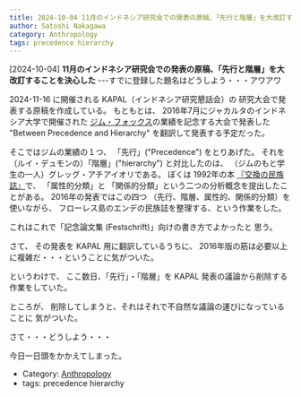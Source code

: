 ```yaml
---
title: 2024-10-04 11月のインドネシア研究会での発表の原稿、「先行と階層」を大改訂することを決心した ---すでに登録した題名はどうしよう・・・アワアワ
author: Satoshi Nakagawa
category: Anthropology
tags: precedence hierarchy
---
```


[2024-10-04] **11月のインドネシア研究会での発表の原稿、「先行と階層」を大改訂することを決心した**  ---すでに登録した題名はどうしよう・・・アワアワ

 2024-11-16 に開催される KAPAL（インドネシア研究懇話会）の
研究大会で発表する原稿を作成している。
もともとは、
2016年7月にジャカルタのインドネシア大学で開催された
[ジム・フォックス](https://researchportalplus.anu.edu.au/en/persons/james-fox)の業績を記念する大会で発表した
"Between Precedence and Hierarchy" を翻訳して発表する予定だった。

 そこではジムの業績の１つ、
「先行」("Precedence") をとりあげた。
それを
（ルイ・デュモンの）「階層」("hierarchy") と対比したのは、
（ジムのもと学生の一人）グレッグ・アチアイオリである。
ぼくは 1992年の本
[『交換の民族誌』](https://sekaishisosha.jp/book/b354900.html)で、
「属性的分類」と
「関係的分類」という二つの分析概念を提出したことがある。
2016年の発表ではこの四つ
（先行、階層、属性的、関係的分類）を使いながら、
フローレス島のエンデの民族誌を整理する、という作業をした。

 これはこれで「記念論文集 (Festschrift)」向けの書き方でよかったと
思う。

 さて、
その発表を KAPAL 用に翻訳しているうちに、
2016年版の筋は必要以上に複雑だ・・・ということに気がついた。

 というわけで、
ここ数日、「先行」・「階層」を KAPAL 発表の議論から削除する作業をしていた。

 ところが、
削除してしまうと、それはそれで不自然な議論の運びになっていることに
気がついた。

 さて・・・どうしよう・・・

 今日一日頭をかかえてしまった。

- Category: [Anthropology](https://merapano.github.io/categories.html#Anthropology)
- tags: precedence hierarchy
